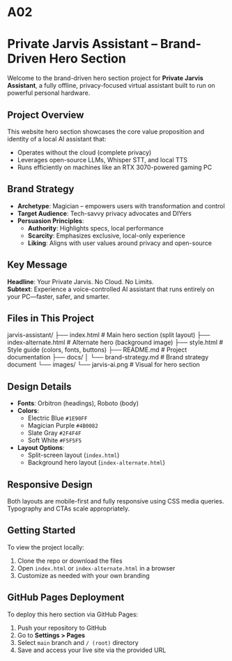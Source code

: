 # A02
# Private Jarvis Assistant – Brand-Driven Hero Section

Welcome to the brand-driven hero section project for **Private Jarvis Assistant**, a fully offline, privacy-focused virtual assistant built to run on powerful personal hardware.

## Project Overview
This website hero section showcases the core value proposition and identity of a local AI assistant that:

- Operates without the cloud (complete privacy)  
- Leverages open-source LLMs, Whisper STT, and local TTS  
- Runs efficiently on machines like an RTX 3070-powered gaming PC  

## Brand Strategy
- **Archetype**: Magician – empowers users with transformation and control  
- **Target Audience**: Tech-savvy privacy advocates and DIYers  
- **Persuasion Principles**:  
  - **Authority**: Highlights specs, local performance  
  - **Scarcity**: Emphasizes exclusive, local-only experience  
  - **Liking**: Aligns with user values around privacy and open-source  

## Key Message
**Headline**: Your Private Jarvis. No Cloud. No Limits.  
**Subtext**: Experience a voice-controlled AI assistant that runs entirely on your PC—faster, safer, and smarter.

## Files in This Project

jarvis-assistant/
├── index.html                # Main hero section (split layout)
├── index-alternate.html      # Alternate hero (background image)
├── style.html                # Style guide (colors, fonts, buttons)
├── README.md                 # Project documentation
├── docs/
│   └── brand-strategy.md     # Brand strategy document
└── images/
└── jarvis-ai.png         # Visual for hero section

## Design Details
- **Fonts**: Orbitron (headings), Roboto (body)  
- **Colors**:  
  - Electric Blue `#1E90FF`  
  - Magician Purple `#4B0082`  
  - Slate Gray `#2F4F4F`  
  - Soft White `#F5F5F5`  
- **Layout Options**:  
  - Split-screen layout (`index.html`)  
  - Background hero layout (`index-alternate.html`)  

## Responsive Design
Both layouts are mobile-first and fully responsive using CSS media queries. Typography and CTAs scale appropriately.

## Getting Started
To view the project locally:
1. Clone the repo or download the files  
2. Open `index.html` or `index-alternate.html` in a browser  
3. Customize as needed with your own branding  

## GitHub Pages Deployment
To deploy this hero section via GitHub Pages:
1. Push your repository to GitHub  
2. Go to **Settings > Pages**  
3. Select `main` branch and `/ (root)` directory  
4. Save and access your live site via the provided URL